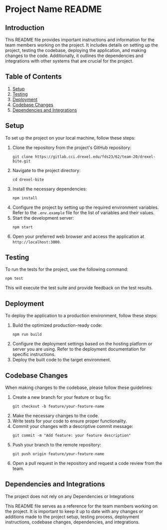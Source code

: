 # Project Name README

## Introduction
This README file provides important instructions and information for the team members working on the project. It includes details on setting up the project, testing the codebase, deploying the application, and making changes to the code. Additionally, it outlines the dependencies and integrations with other systems that are crucial for the project.

## Table of Contents
1. [Setup](#setup)
2. [Testing](#testing)
3. [Deployment](#deployment)
4. [Codebase Changes](#codebase-changes)
5. [Dependencies and Integrations](#dependencies-and-integrations)

## Setup <a name="setup"></a>
To set up the project on your local machine, follow these steps:

1. Clone the repository from the project's GitHub repository:
   ```
   git clone https://gitlab.cci.drexel.edu/fds23/62/team-20/drexel-bite.git
   ```
2. Navigate to the project directory:
   ```
   cd drexel-bite
   ```
3. Install the necessary dependencies:
   ```
   npm install
   ```
4. Configure the project by setting up the required environment variables. Refer to the `.env.example` file for the list of variables and their values.
5. Start the development server:
   ```
   npm start
   ```
6. Open your preferred web browser and access the application at `http://localhost:3000`.

## Testing <a name="testing"></a>
To run the tests for the project, use the following command:
```
npm test
```
This will execute the test suite and provide feedback on the test results.

## Deployment <a name="deployment"></a>
To deploy the application to a production environment, follow these steps:

1. Build the optimized production-ready code:
   ```
   npm run build
   ```
2. Configure the deployment settings based on the hosting platform or server you are using. Refer to the deployment documentation for specific instructions.
3. Deploy the built code to the target environment.

## Codebase Changes <a name="codebase-changes"></a>
When making changes to the codebase, please follow these guidelines:

1. Create a new branch for your feature or bug fix:
   ```
   git checkout -b feature/your-feature-name
   ```
2. Make the necessary changes to the code.
3. Write tests for your code to ensure proper functionality.
4. Commit your changes with a descriptive commit message:
   ```
   git commit -m "Add feature: your feature description"
   ```
5. Push your branch to the remote repository:
   ```
   git push origin feature/your-feature-name
   ```
6. Open a pull request in the repository and request a code review from the team.

## Dependencies and Integrations <a name="dependencies-and-integrations"></a>
The project does not rely on any Dependencies or Integrations


This README file serves as a reference for the team members working on the project. It is important to keep it up to date with any changes or additions made to the project setup, testing process, deployment instructions, codebase changes, dependencies, and integrations.

